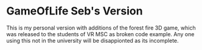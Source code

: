 # GameOfLife Seb's Version

This is my personal version with additions of the forest fire 3D game, which was released to the students of VR MSC as broken code example. Any one using this not in the university will be disappionted as its incomplete.


